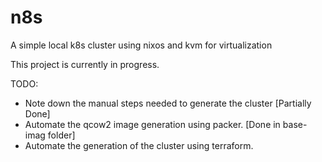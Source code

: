 # n8s
A simple local k8s cluster using nixos and kvm for virtualization

This project is currently in progress.

TODO:

- Note down the manual steps needed to generate the cluster [Partially Done]
- Automate the qcow2 image generation using packer. [Done in base-imag folder]
- Automate the generation of the cluster using terraform.